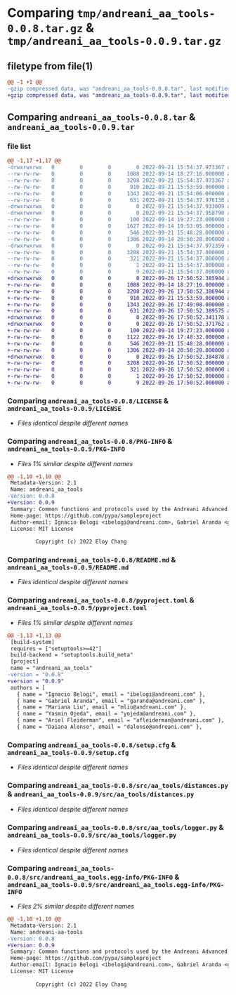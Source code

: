 # Comparing `tmp/andreani_aa_tools-0.0.8.tar.gz` & `tmp/andreani_aa_tools-0.0.9.tar.gz`

## filetype from file(1)

```diff
@@ -1 +1 @@
-gzip compressed data, was "andreani_aa_tools-0.0.8.tar", last modified: Wed Sep 21 15:54:37 2022, max compression
+gzip compressed data, was "andreani_aa_tools-0.0.9.tar", last modified: Mon Sep 26 17:50:52 2022, max compression
```

## Comparing `andreani_aa_tools-0.0.8.tar` & `andreani_aa_tools-0.0.9.tar`

### file list

```diff
@@ -1,17 +1,17 @@
-drwxrwxrwx   0        0        0        0 2022-09-21 15:54:37.973367 andreani_aa_tools-0.0.8/
--rw-rw-rw-   0        0        0     1088 2022-09-14 18:27:16.000000 andreani_aa_tools-0.0.8/LICENSE
--rw-rw-rw-   0        0        0     3208 2022-09-21 15:54:37.973367 andreani_aa_tools-0.0.8/PKG-INFO
--rw-rw-rw-   0        0        0      910 2022-09-21 15:53:59.000000 andreani_aa_tools-0.0.8/README.md
--rw-rw-rw-   0        0        0     1343 2022-09-21 15:54:06.000000 andreani_aa_tools-0.0.8/pyproject.toml
--rw-rw-rw-   0        0        0      631 2022-09-21 15:54:37.976138 andreani_aa_tools-0.0.8/setup.cfg
-drwxrwxrwx   0        0        0        0 2022-09-21 15:54:37.933009 andreani_aa_tools-0.0.8/src/
-drwxrwxrwx   0        0        0        0 2022-09-21 15:54:37.958790 andreani_aa_tools-0.0.8/src/aa_tools/
--rw-rw-rw-   0        0        0      100 2022-09-14 19:27:23.000000 andreani_aa_tools-0.0.8/src/aa_tools/__init__.py
--rw-rw-rw-   0        0        0     1627 2022-09-14 19:53:05.000000 andreani_aa_tools-0.0.8/src/aa_tools/datalake.py
--rw-rw-rw-   0        0        0      546 2022-09-21 15:48:28.000000 andreani_aa_tools-0.0.8/src/aa_tools/distances.py
--rw-rw-rw-   0        0        0     1306 2022-09-14 20:50:20.000000 andreani_aa_tools-0.0.8/src/aa_tools/logger.py
-drwxrwxrwx   0        0        0        0 2022-09-21 15:54:37.972359 andreani_aa_tools-0.0.8/src/andreani_aa_tools.egg-info/
--rw-rw-rw-   0        0        0     3208 2022-09-21 15:54:37.000000 andreani_aa_tools-0.0.8/src/andreani_aa_tools.egg-info/PKG-INFO
--rw-rw-rw-   0        0        0      321 2022-09-21 15:54:37.000000 andreani_aa_tools-0.0.8/src/andreani_aa_tools.egg-info/SOURCES.txt
--rw-rw-rw-   0        0        0        1 2022-09-21 15:54:37.000000 andreani_aa_tools-0.0.8/src/andreani_aa_tools.egg-info/dependency_links.txt
--rw-rw-rw-   0        0        0        9 2022-09-21 15:54:37.000000 andreani_aa_tools-0.0.8/src/andreani_aa_tools.egg-info/top_level.txt
+drwxrwxrwx   0        0        0        0 2022-09-26 17:50:52.385944 andreani_aa_tools-0.0.9/
+-rw-rw-rw-   0        0        0     1088 2022-09-14 18:27:16.000000 andreani_aa_tools-0.0.9/LICENSE
+-rw-rw-rw-   0        0        0     3208 2022-09-26 17:50:52.386944 andreani_aa_tools-0.0.9/PKG-INFO
+-rw-rw-rw-   0        0        0      910 2022-09-21 15:53:59.000000 andreani_aa_tools-0.0.9/README.md
+-rw-rw-rw-   0        0        0     1343 2022-09-26 17:49:08.000000 andreani_aa_tools-0.0.9/pyproject.toml
+-rw-rw-rw-   0        0        0      631 2022-09-26 17:50:52.389575 andreani_aa_tools-0.0.9/setup.cfg
+drwxrwxrwx   0        0        0        0 2022-09-26 17:50:52.341178 andreani_aa_tools-0.0.9/src/
+drwxrwxrwx   0        0        0        0 2022-09-26 17:50:52.371762 andreani_aa_tools-0.0.9/src/aa_tools/
+-rw-rw-rw-   0        0        0      100 2022-09-14 19:27:23.000000 andreani_aa_tools-0.0.9/src/aa_tools/__init__.py
+-rw-rw-rw-   0        0        0     1122 2022-09-26 17:48:32.000000 andreani_aa_tools-0.0.9/src/aa_tools/datalake.py
+-rw-rw-rw-   0        0        0      546 2022-09-21 15:48:28.000000 andreani_aa_tools-0.0.9/src/aa_tools/distances.py
+-rw-rw-rw-   0        0        0     1306 2022-09-14 20:50:20.000000 andreani_aa_tools-0.0.9/src/aa_tools/logger.py
+drwxrwxrwx   0        0        0        0 2022-09-26 17:50:52.384878 andreani_aa_tools-0.0.9/src/andreani_aa_tools.egg-info/
+-rw-rw-rw-   0        0        0     3208 2022-09-26 17:50:52.000000 andreani_aa_tools-0.0.9/src/andreani_aa_tools.egg-info/PKG-INFO
+-rw-rw-rw-   0        0        0      321 2022-09-26 17:50:52.000000 andreani_aa_tools-0.0.9/src/andreani_aa_tools.egg-info/SOURCES.txt
+-rw-rw-rw-   0        0        0        1 2022-09-26 17:50:52.000000 andreani_aa_tools-0.0.9/src/andreani_aa_tools.egg-info/dependency_links.txt
+-rw-rw-rw-   0        0        0        9 2022-09-26 17:50:52.000000 andreani_aa_tools-0.0.9/src/andreani_aa_tools.egg-info/top_level.txt
```

### Comparing `andreani_aa_tools-0.0.8/LICENSE` & `andreani_aa_tools-0.0.9/LICENSE`

 * *Files identical despite different names*

### Comparing `andreani_aa_tools-0.0.8/PKG-INFO` & `andreani_aa_tools-0.0.9/PKG-INFO`

 * *Files 1% similar despite different names*

```diff
@@ -1,10 +1,10 @@
 Metadata-Version: 2.1
 Name: andreani_aa_tools
-Version: 0.0.8
+Version: 0.0.9
 Summary: Common functions and protocols used by the Andreani Advanced Analytics team
 Home-page: https://github.com/pypa/sampleproject
 Author-email: Ignacio Belogi <ibelogi@andreani.com>, Gabriel Aranda <garanda@andreani.com>, Mariana Liu <mliu@andreani.com>, Yasmin Ojeda <yojeda@andreani.com>, Ariel Fleiderman <afleiderman@andreani.com>, Daiana Alonso <dalonso@andreani.com>, Facundo Silvestre <fsilvestre@andreani.com>, Santiago Bergman <sbergman@andreani.com>, Matías Moyano <mmoyano@andreani.com>, Giuliana Vera <gvera@andreani.com>, Eloy Chang <echang@andreani.com>
 License: MIT License
         
         Copyright (c) 2022 Eloy Chang
```

### Comparing `andreani_aa_tools-0.0.8/README.md` & `andreani_aa_tools-0.0.9/README.md`

 * *Files identical despite different names*

### Comparing `andreani_aa_tools-0.0.8/pyproject.toml` & `andreani_aa_tools-0.0.9/pyproject.toml`

 * *Files 1% similar despite different names*

```diff
@@ -1,13 +1,13 @@
 [build-system]
 requires = ["setuptools>=42"]
 build-backend = "setuptools.build_meta"
 [project]
 name = "andreani_aa_tools"
-version = "0.0.8"
+version = "0.0.9"
 authors = [
   { name = "Ignacio Belogi", email = "ibelogi@andreani.com" },
   { name = "Gabriel Aranda", email = "garanda@andreani.com" },
   { name = "Mariana Liu", email = "mliu@andreani.com" },
   { name = "Yasmin Ojeda", email = "yojeda@andreani.com" },
   { name = "Ariel Fleiderman", email = "afleiderman@andreani.com" },
   { name = "Daiana Alonso", email = "dalonso@andreani.com" },
```

### Comparing `andreani_aa_tools-0.0.8/setup.cfg` & `andreani_aa_tools-0.0.9/setup.cfg`

 * *Files identical despite different names*

### Comparing `andreani_aa_tools-0.0.8/src/aa_tools/distances.py` & `andreani_aa_tools-0.0.9/src/aa_tools/distances.py`

 * *Files identical despite different names*

### Comparing `andreani_aa_tools-0.0.8/src/aa_tools/logger.py` & `andreani_aa_tools-0.0.9/src/aa_tools/logger.py`

 * *Files identical despite different names*

### Comparing `andreani_aa_tools-0.0.8/src/andreani_aa_tools.egg-info/PKG-INFO` & `andreani_aa_tools-0.0.9/src/andreani_aa_tools.egg-info/PKG-INFO`

 * *Files 2% similar despite different names*

```diff
@@ -1,10 +1,10 @@
 Metadata-Version: 2.1
 Name: andreani-aa-tools
-Version: 0.0.8
+Version: 0.0.9
 Summary: Common functions and protocols used by the Andreani Advanced Analytics team
 Home-page: https://github.com/pypa/sampleproject
 Author-email: Ignacio Belogi <ibelogi@andreani.com>, Gabriel Aranda <garanda@andreani.com>, Mariana Liu <mliu@andreani.com>, Yasmin Ojeda <yojeda@andreani.com>, Ariel Fleiderman <afleiderman@andreani.com>, Daiana Alonso <dalonso@andreani.com>, Facundo Silvestre <fsilvestre@andreani.com>, Santiago Bergman <sbergman@andreani.com>, Matías Moyano <mmoyano@andreani.com>, Giuliana Vera <gvera@andreani.com>, Eloy Chang <echang@andreani.com>
 License: MIT License
         
         Copyright (c) 2022 Eloy Chang
```

